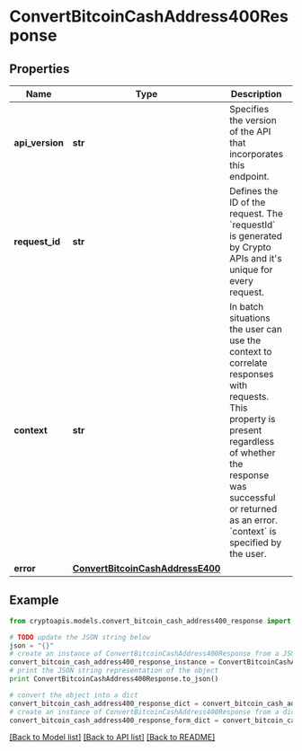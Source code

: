 # ConvertBitcoinCashAddress400Response


## Properties
Name | Type | Description | Notes
------------ | ------------- | ------------- | -------------
**api_version** | **str** | Specifies the version of the API that incorporates this endpoint. | 
**request_id** | **str** | Defines the ID of the request. The &#x60;requestId&#x60; is generated by Crypto APIs and it&#39;s unique for every request. | 
**context** | **str** | In batch situations the user can use the context to correlate responses with requests. This property is present regardless of whether the response was successful or returned as an error. &#x60;context&#x60; is specified by the user. | [optional] 
**error** | [**ConvertBitcoinCashAddressE400**](ConvertBitcoinCashAddressE400.md) |  | 

## Example

```python
from cryptoapis.models.convert_bitcoin_cash_address400_response import ConvertBitcoinCashAddress400Response

# TODO update the JSON string below
json = "{}"
# create an instance of ConvertBitcoinCashAddress400Response from a JSON string
convert_bitcoin_cash_address400_response_instance = ConvertBitcoinCashAddress400Response.from_json(json)
# print the JSON string representation of the object
print ConvertBitcoinCashAddress400Response.to_json()

# convert the object into a dict
convert_bitcoin_cash_address400_response_dict = convert_bitcoin_cash_address400_response_instance.to_dict()
# create an instance of ConvertBitcoinCashAddress400Response from a dict
convert_bitcoin_cash_address400_response_form_dict = convert_bitcoin_cash_address400_response.from_dict(convert_bitcoin_cash_address400_response_dict)
```
[[Back to Model list]](../README.md#documentation-for-models) [[Back to API list]](../README.md#documentation-for-api-endpoints) [[Back to README]](../README.md)


